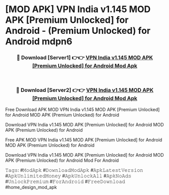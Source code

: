 # [MOD APK] VPN India v1.145 MOD APK [Premium Unlocked] for Android  - (Premium Unlocked) for Android mdpn6



<div align="center">
<h3>🔴 Download [Server1] 👉👉 <a href="https://momento.my/?title=VPN_India_v1.145_MOD_APK_[Premium_Unlocked]_for_Android_">VPN India v1.145 MOD APK [Premium Unlocked] for Android  Mod Apk</a></h3><br>

<h3>🔴 Download [Server2] 👉👉 <a href="https://momento.my/?title=VPN_India_v1.145_MOD_APK_[Premium_Unlocked]_for_Android_">VPN India v1.145 MOD APK [Premium Unlocked] for Android  Mod Apk</a></h3>
</div>



Free Download APK MOD VPN India v1.145 MOD APK [Premium Unlocked] for Android  MOD APK (Premium Unlocked) for Android

Download VPN India v1.145 MOD APK [Premium Unlocked] for Android  MOD APK (Premium Unlocked) for Android

Free APK MOD VPN India v1.145 MOD APK [Premium Unlocked] for Android  MOD APK (Premium Unlocked) for Android

Download VPN India v1.145 MOD APK [Premium Unlocked] for Android  MOD APK (Premium Unlocked) for Android Mod For Android

𝚃𝚊𝚐𝚜: #𝙼𝚘𝚍𝙰𝚙𝚔 #𝙳𝚘𝚠𝚗𝚕𝚘𝚊𝚍𝙼𝚘𝚍𝙰𝚙𝚔 #𝙰𝚙𝚔𝙻𝚊𝚝𝚎𝚜𝚝𝚅𝚎𝚛𝚜𝚒𝚘𝚗 #𝙰𝚙𝚔𝚄𝚗𝚕𝚒𝚖𝚒𝚝𝚎𝚍𝙼𝚘𝚗𝚎𝚢 #𝙰𝚙𝚔𝚄𝚗𝚕𝚘𝚌𝚔𝙰𝚕𝚕 #𝙰𝚙𝚔𝙽𝚘𝙰𝚍𝚜 #𝚄𝚗𝚕𝚘𝚌𝚔𝙿𝚛𝚎𝚖𝚒𝚞𝚖 #𝙵𝚘𝚛𝙰𝚗𝚍𝚛𝚘𝚒𝚍 #𝙵𝚛𝚎𝚎𝙳𝚘𝚠𝚗𝚕𝚘𝚊𝚍 #home_design_mod_apk
